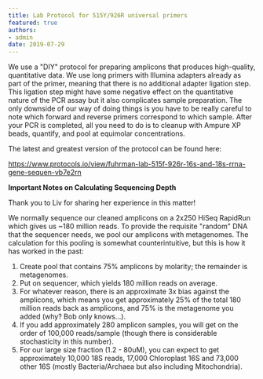 ```yaml
---
title: Lab Protocol for 515Y/926R universal primers
featured: true
authors:
- admin
date: 2019-07-29
---
```


We use a "DIY" protocol for preparing amplicons that produces high-quality, quantitative data. We use long primers with Illumina adapters already as part of the primer, meaning that there is no additional adapter ligation step. This ligation step might have some negative effect on the quantitative nature of the PCR assay but it also complicates sample preparation. The only downside of our way of doing things is you have to be really careful to note which forward and reverse primers correspond to which sample. After your PCR is completed, all you need to do is to cleanup with Ampure XP beads, quantify, and pool at equimolar concentrations.

The latest and greatest version of the protocol can be found here:

https://www.protocols.io/view/fuhrman-lab-515f-926r-16s-and-18s-rrna-gene-sequen-vb7e2rn

**Important Notes on Calculating Sequencing Depth**

Thank you to Liv for sharing her experience in this matter!

We normally sequence our cleaned amplicons on a 2x250 HiSeq RapidRun which gives us ~180 million reads. To provide the requisite "random" DNA that the sequencer needs, we pool our amplicons with metagenomes. The calculation for this pooling is somewhat counterintuitive, but this is how it has worked in the past:

1. Create pool that contains 75% amplicons by molarity; the remainder is metagenomes.
2. Put on sequencer, which yields 180 million reads on average.
3. For whatever reason, there is an approximate 3x bias against the amplicons, which means you get approximately 25% of the total 180 million reads back as amplicons, and 75% is the metagenome you added (why? Bob only knows...).
4. If you add approximately 280 amplicon samples, you will get on the order of 100,000 reads/sample (though there is considerable stochasticity in this number).
5. For our large size fraction (1.2 - 80uM), you can expect to get approximately 10,000 18S reads, 17,000 Chloroplast 16S and 73,000 other 16S (mostly Bacteria/Archaea but also including Mitochondria).